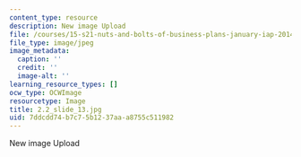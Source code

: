 ```yaml
---
content_type: resource
description: New image Upload
file: /courses/15-s21-nuts-and-bolts-of-business-plans-january-iap-2014/7ddcdd74b7c75b1237aaa8755c511982_2.2_slide_13.jpg
file_type: image/jpeg
image_metadata:
  caption: ''
  credit: ''
  image-alt: ''
learning_resource_types: []
ocw_type: OCWImage
resourcetype: Image
title: 2.2_slide_13.jpg
uid: 7ddcdd74-b7c7-5b12-37aa-a8755c511982
---
```

New image Upload